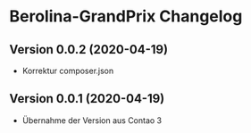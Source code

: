 # Berolina-GrandPrix Changelog

## Version 0.0.2 (2020-04-19)

- Korrektur composer.json

## Version 0.0.1 (2020-04-19)

- Übernahme der Version aus Contao 3
